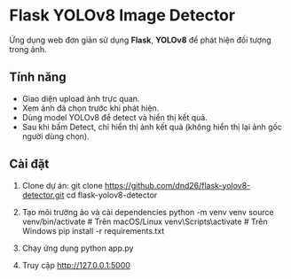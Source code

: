 # Flask YOLOv8 Image Detector

Ứng dụng web đơn giản sử dụng **Flask**, **YOLOv8** để phát hiện đối tượng trong ảnh.

## Tính năng
- Giao diện upload ảnh trực quan.
- Xem ảnh đã chọn trước khi phát hiện.
- Dùng model YOLOv8 để detect và hiển thị kết quả.
- Sau khi bấm Detect, chỉ hiển thị ảnh kết quả (không hiển thị lại ảnh gốc người dùng chọn).

## Cài đặt
1. Clone dự án:
git clone https://github.com/dnd26/flask-yolov8-detector.git
cd flask-yolov8-detector
2. Tạo môi trường ảo và cài dependencies
python -m venv venv
source venv/bin/activate   # Trên macOS/Linux
venv\Scripts\activate      # Trên Windows
pip install -r requirements.txt

3. Chạy ứng dụng
python app.py

4. Truy cập
http://127.0.0.1:5000
